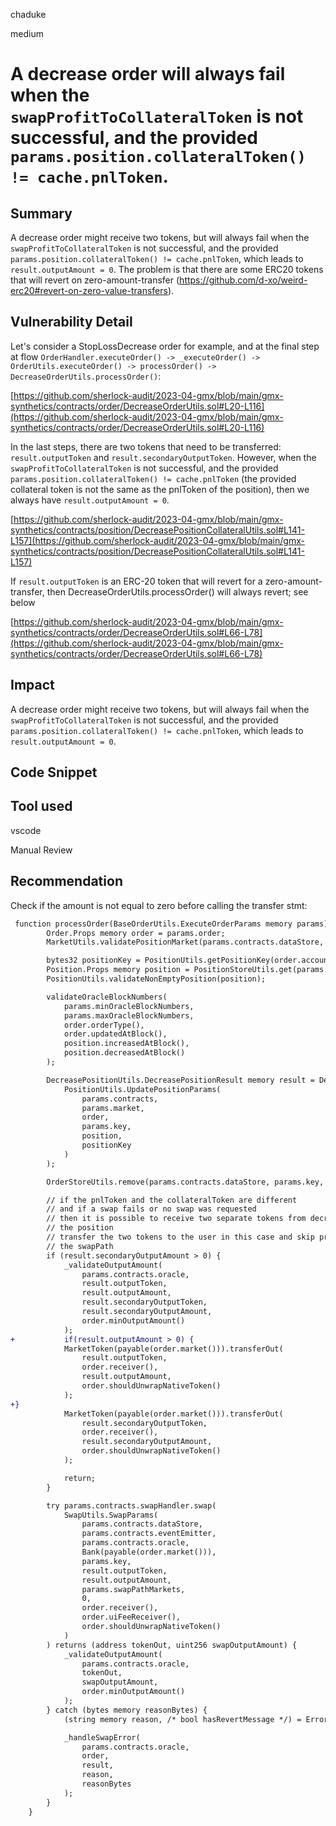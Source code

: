 chaduke

medium

# A decrease order will always  fail  when the ``swapProfitToCollateralToken`` is not successful, and the provided ``params.position.collateralToken() != cache.pnlToken``.

## Summary
A decrease order might receive two tokens, but will always  fail  when the ``swapProfitToCollateralToken`` is not successful, and the provided ``params.position.collateralToken() != cache.pnlToken``, which leads to ``result.outputAmount = 0``. The problem is that there are some ERC20 tokens that will revert on zero-amount-transfer (https://github.com/d-xo/weird-erc20#revert-on-zero-value-transfers). 

## Vulnerability Detail
Let's consider a StopLossDecrease order for example, and at the final step at flow ``OrderHandler.executeOrder() -> _executeOrder() -> OrderUtils.executeOrder() -> processOrder() -> DecreaseOrderUtils.processOrder()``:

[https://github.com/sherlock-audit/2023-04-gmx/blob/main/gmx-synthetics/contracts/order/DecreaseOrderUtils.sol#L20-L116](https://github.com/sherlock-audit/2023-04-gmx/blob/main/gmx-synthetics/contracts/order/DecreaseOrderUtils.sol#L20-L116)

In the last steps, there are two tokens that need to be transferred: ``result.outputToken`` and ``result.secondaryOutputToken``.  However, when the ``swapProfitToCollateralToken`` is not successful, and the provided ``params.position.collateralToken() != cache.pnlToken`` (the provided collateral token is not the same as the pnlToken of the position), then we always have ``result.outputAmount = 0``.

[https://github.com/sherlock-audit/2023-04-gmx/blob/main/gmx-synthetics/contracts/position/DecreasePositionCollateralUtils.sol#L141-L157](https://github.com/sherlock-audit/2023-04-gmx/blob/main/gmx-synthetics/contracts/position/DecreasePositionCollateralUtils.sol#L141-L157)

If ``result.outputToken`` is an ERC-20 token that will revert for a zero-amount-transfer, then DecreaseOrderUtils.processOrder() will always revert; see below

[https://github.com/sherlock-audit/2023-04-gmx/blob/main/gmx-synthetics/contracts/order/DecreaseOrderUtils.sol#L66-L78](https://github.com/sherlock-audit/2023-04-gmx/blob/main/gmx-synthetics/contracts/order/DecreaseOrderUtils.sol#L66-L78)



## Impact

A decrease order might receive two tokens, but will always  fail  when the ``swapProfitToCollateralToken`` is not successful, and the provided ``params.position.collateralToken() != cache.pnlToken``, which leads to ``result.outputAmount = 0``.


## Code Snippet

## Tool used
vscode

Manual Review

## Recommendation
Check if the amount is not equal to zero before calling the transfer stmt:

```diff
 function processOrder(BaseOrderUtils.ExecuteOrderParams memory params) external {
        Order.Props memory order = params.order;
        MarketUtils.validatePositionMarket(params.contracts.dataStore, params.market);

        bytes32 positionKey = PositionUtils.getPositionKey(order.account(), order.market(), order.initialCollateralToken(), order.isLong());
        Position.Props memory position = PositionStoreUtils.get(params.contracts.dataStore, positionKey);
        PositionUtils.validateNonEmptyPosition(position);

        validateOracleBlockNumbers(
            params.minOracleBlockNumbers,
            params.maxOracleBlockNumbers,
            order.orderType(),
            order.updatedAtBlock(),
            position.increasedAtBlock(),
            position.decreasedAtBlock()
        );

        DecreasePositionUtils.DecreasePositionResult memory result = DecreasePositionUtils.decreasePosition(
            PositionUtils.UpdatePositionParams(
                params.contracts,
                params.market,
                order,
                params.key,
                position,
                positionKey
            )
        );

        OrderStoreUtils.remove(params.contracts.dataStore, params.key, order.account());

        // if the pnlToken and the collateralToken are different
        // and if a swap fails or no swap was requested
        // then it is possible to receive two separate tokens from decreasing
        // the position
        // transfer the two tokens to the user in this case and skip processing
        // the swapPath
        if (result.secondaryOutputAmount > 0) {
            _validateOutputAmount(
                params.contracts.oracle,
                result.outputToken,
                result.outputAmount,
                result.secondaryOutputToken,
                result.secondaryOutputAmount,
                order.minOutputAmount()
            );
+           if(result.outputAmount > 0) {
            MarketToken(payable(order.market())).transferOut(
                result.outputToken,
                order.receiver(),
                result.outputAmount,
                order.shouldUnwrapNativeToken()
            );
+}
            MarketToken(payable(order.market())).transferOut(
                result.secondaryOutputToken,
                order.receiver(),
                result.secondaryOutputAmount,
                order.shouldUnwrapNativeToken()
            );

            return;
        }

        try params.contracts.swapHandler.swap(
            SwapUtils.SwapParams(
                params.contracts.dataStore,
                params.contracts.eventEmitter,
                params.contracts.oracle,
                Bank(payable(order.market())),
                params.key,
                result.outputToken,
                result.outputAmount,
                params.swapPathMarkets,
                0,
                order.receiver(),
                order.uiFeeReceiver(),
                order.shouldUnwrapNativeToken()
            )
        ) returns (address tokenOut, uint256 swapOutputAmount) {
            _validateOutputAmount(
                params.contracts.oracle,
                tokenOut,
                swapOutputAmount,
                order.minOutputAmount()
            );
        } catch (bytes memory reasonBytes) {
            (string memory reason, /* bool hasRevertMessage */) = ErrorUtils.getRevertMessage(reasonBytes);

            _handleSwapError(
                params.contracts.oracle,
                order,
                result,
                reason,
                reasonBytes
            );
        }
    }
```